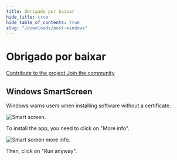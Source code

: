 ```yaml
---
title: Obrigado por baixar
hide_title: true
hide_table_of_contents: true
slug: "/downloads/post-windows"
---
```


<div className="text-center margin-top--xl">

# Obrigado por baixar

<div className="row margin-bottom--lg padding--sm flex-center">
<a className="button button--outline button--warning button--lg margin--sm" href="/contributing">
  Contribute to the project
</a>
<a className="button button--outline button--info button--lg margin--sm" href="https://linwood.dev/matrix">
  Join the community
</a>

</div>

## Windows SmartScreen


Windows warns users when installing software without a certificate.

![Smart screen](/img/smart-screen.png).

To install the app, you need to click on "More info".

![Smart screen more info](/img/smart-screen-more-info.png).

Then, click on "Run anyway".

</div>
